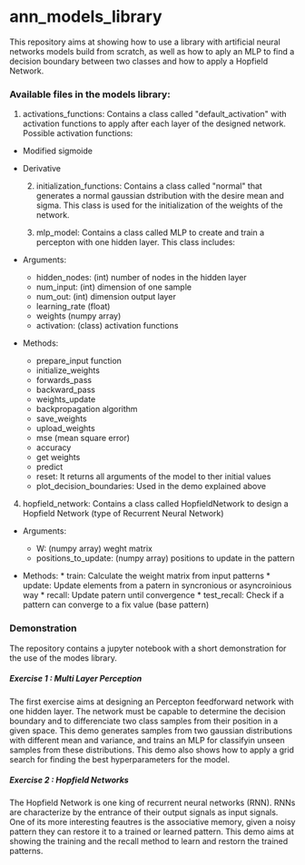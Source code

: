 # ann_models_library

This repository aims at showing how to use a library with artificial neural networks models build from scratch, as well as how to aply an MLP to find a decision boundary between two classes and how to apply a Hopfield Network. 

### Available files in the models library:

  1. activations_functions: Contains a class called "default_activation" with activation functions to apply after each layer of the designed network. Possible activation functions:
  
- Modified sigmoide
- Derivative
                          
  2. initialization_functions: Contains a class called "normal" that generates a normal gaussian dstribution with the desire mean and sigma. This class is used for the                                    initialization of the weights of the network. 
  
  3. mlp_model: Contains a class called MLP to create and train a percepton with one hidden layer. This class includes:
                             
- Arguments:
  * hidden_nodes: (int) number of nodes in the hidden layer
  * num_input: (int) dimension of one sample
  * num_out: (int) dimension output layer 
  * learning_rate (float)
  * weights (numpy array)
  * activation: (class) activation functions
                              
 - Methods:
   * prepare_input function
   * initialize_weights
   * forwards_pass
   * backward_pass
   * weights_update
   * backpropagation algorithm
   * save_weights 
   * upload_weights
   * mse (mean square error)
   * accuracy 
   * get weights
   * predict
   * reset: It returns all arguments of the model to ther initial values
   * plot_decision_boundaries: Used in the demo explained above
                              
  4. hopfield_network: Contains a class called HopfieldNetwork to design a Hopfield Network (type of Recurrent Neural Network)
                              
  - Arguments:
    * W: (numpy array) weght matrix
    * positions_to_update: (numpy array) positions to update in the pattern 
                             
   - Methods:
    * train: Calculate the weight matrix from input patterns
    * update: Update elements from a patern in syncronious or asyncroinious way
    * recall: Update patern until convergence
    * test_recall: Check if a pattern can converge to a fix value (base pattern)
                              
### Demonstration
The repository contains a jupyter notebook with a short demonstration for the use of the modes library. 
 
##### Exercise 1 : Multi Layer Perception 
The first exercise aims at designing an Percepton feedforward network with one hidden layer. The network must be capable to determine the decision boundary and to differenciate two class samples from their position in a given space. This demo generates samples from two gaussian distributions with different mean and variance, and trains an MLP for classifyin unseen samples from these distributions. This demo also shows how to apply a grid search for finding the best hyperparameters for the model.
 
##### Exercise 2 : Hopfield Networks
The Hopfield Network is one king of recurrent neural networks (RNN). RNNs are characterize by the entrance of their output signals as input signals. One of its more interesting feautres is the associative memory, given a noisy pattern they can restore it to a trained or learned pattern. This demo aims at showing the training and the recall method to learn and restorn the trained patterns. 
 
                              
                              
                              
                              


